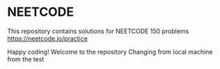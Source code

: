 # NEETCODE
This repository contains solutions for NEETCODE 150 problems
<br/>
<a>https://neetcode.io/practice</a>

Happy coding!
Welcome to the repository
Changing from local machine from the test

